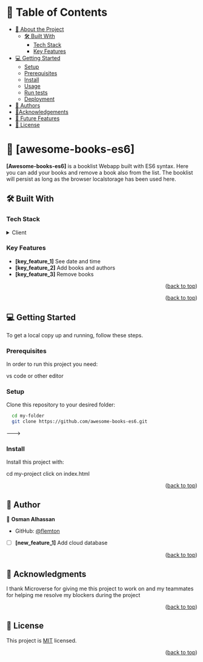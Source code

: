 
# 📗 Table of Contents

- [📖 About the Project](#about-project)
  - [🛠 Built With](#built-with)
    - [Tech Stack](#tech-stack)
    - [Key Features](#key-features)
- [💻 Getting Started](#getting-started)
  - [Setup](#setup)
  - [Prerequisites](#prerequisites)
  - [Install](#install)
  - [Usage](#usage)
  - [Run tests](#run-tests)
  - [Deployment](#triangular_flag_on_post-deployment)
- [👥 Authors](#authors)
- [🙏Acknowledgements](#acknowledgments)
- [🔭 Future Features](#future-features)
- [📝 License](#license)

<!-- PROJECT DESCRIPTION -->

# 📖 [awesome-books-es6] <a name="about-project"></a>

**[Awesome-books-es6]** is a booklist Webapp built with ES6 syntax. Here you can add your books and remove a book also from the list. The booklist will persist as long as the browser localstorage has been used here.  

## 🛠 Built With <a name="built-with"></a>

### Tech Stack <a name="tech-stack"></a>

<details>
  <summary>Client</summary>
  <ul>
    <li><a href="#">HTML</a></li>
    <li><a href="#">CSS</a></li>
    <li><a href="#">JAVASCRIPT (ES6)</a></li>
  </ul>
</details>

<!-- Features -->

### Key Features <a name="key-features"></a>

- **[key_feature_1]** See date and time
- **[key_feature_2]** Add books and authors
- **[key_feature_3]** Remove books
<p align="right">(<a href="#readme-top">back to top</a>)</p>


<p align="right">(<a href="#readme-top">back to top</a>)</p>

<!-- GETTING STARTED -->

## 💻 Getting Started <a name="getting-started"></a>


To get a local copy up and running, follow these steps.

### Prerequisites

In order to run this project you need:

vs code or other editor

### Setup

Clone this repository to your desired folder:

```sh
  cd my-folder
  git clone https://github.com/awesome-books-es6.git
```
--->

### Install

Install this project with:


  cd my-project
  click on index.html

<p align="right">(<a href="#readme-top">back to top</a>)</p>

<!-- AUTHOR -->

## 👥 Author <a name="authors"></a>


👤 **Osman Alhassan**

- GitHub: [@flemton]([https://github.com/flemton])



- [ ] **[new_feature_1]** Add cloud database


<p align="right">(<a href="#readme-top">back to top</a>)</p>

<!-- ACKNOWLEDGEMENTS -->

## 🙏 Acknowledgments <a name="acknowledgements"></a>

I thank Microverse for giving me this project to work on and my teammates for helping me resolve my blockers during the project

<p align="right">(<a href="#readme-top">back to top</a>)</p>

<!-- LICENSE -->

## 📝 License <a name="license"></a>

This project is [MIT](./LICENSE) licensed.

<p align="right">(<a href="#readme-top">back to top</a>)</p>
